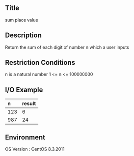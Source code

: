 ## Title
sum place value

## Description
Return the sum of each digit of number n which a user inputs

## Restriction Conditions
n is a natural number
1 <= n <= 100000000

## I/O Example
| n | result |
|:--------|:--------|
| 123 | 6 | 
| 987 | 24 | 

## Environment
OS Version : CentOS 8.3.2011







